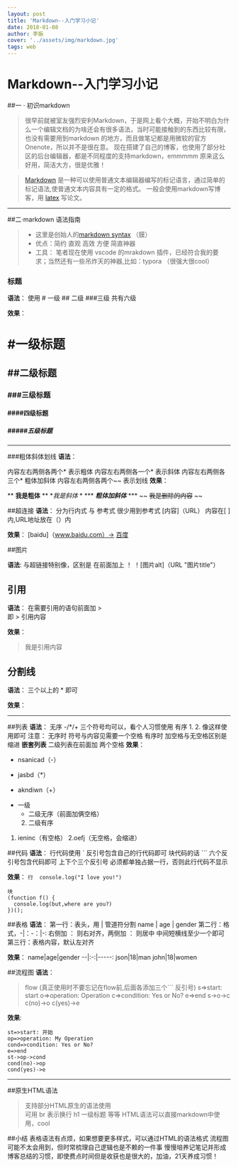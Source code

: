 ```yaml
---
layout: post
title: 'Markdown--入门学习小记'
date: 2018-01-08
author: 李振
cover: '../assets/img/markdown.jpg'
tags: web
---
```


# Markdown--入门学习小记

##一 · 初识markdown

>很早前就被室友强烈安利Markdown，于是网上看个大概，开始不明白为什么一个编辑文档的为啥还会有很多语法，当时可能接触到的东西比较有限，也没有需要用到markdown 的地方，而且做笔记都是用微软的官方Onenote，所以并不是很在意。
现在搭建了自己的博客，也使用了部分社区的后台编辑器，都是不同程度的支持markdown，emmmmm 原来这么好用，简洁大方，很是优雅！

>[Markdown](https://zh.wikipedia.org/wiki/Markdown) 是一种可以使用普通文本编辑器编写的标记语言，通过简单的标记语法,使普通文本内容具有一定的格式。
一般会使用markdown写博客，用 [latex](https://www.latex-project.org/) 写论文。
***
##二·markdown 语法指南

>* 这里是创始人的[markdown syntax](https://daringfireball.net/projects/markdown/syntax) （膜）
>* 优点：简约 直观 高效 方便 简直神器
>* 工具： 笔者现在使用 vscode 的mrakdown 插件，已经符合我的要求；当然还有一些吊炸天的神器,比如：typora （很强大很cool）

### 标题
**语法**：
使用 # 一级  ## 二级 ###三级  共有六级

**效果**：
# #一级标题
## ##二级标题
### ###三级标题
#### ####四级标题
##### #####五级标题
***
###粗体斜体划线
**语法**：

内容左右两侧各两个* 表示粗体
内容左右两侧各一个* 表示斜体
内容左右两侧各三个* 粗体加斜体
内容左右两侧各两个~~ 表示划线
**效果**：

** **我是粗体** **
 **我是斜体* *
*** ***粗体加斜体*** ***
~~ ~~我是删除的内容~~ ~~

##超连接
**语法**：
分为行内式 与 参考式 很少用到参考式
[内容]（URL）
内容在[ ]内,URL地址放在（）内

**效果**：
[baidu]（www.baidu.com）-> [百度](www.baidu.com)

##图片

**语法**:
与超链接特别像，区别是 在前面加上 ！
！[图片alt]（URL "图片title"）

## 引用
**语法**： 
在需要引用的语句前面加 >  
即   > 引用内容

**效果**：
> 我是引用内容

## 分割线
**语法**：
三个以上的 * 即可

**效果**：
***  

##列表
**语法**：
无序 -/*/+ 三个符号均可以，看个人习惯使用 
有序 1. 2. 像这样使用即可
注意： 无序时 符号与内容见需要一个空格 
有序时 加空格与无空格区别是 缩进
**嵌套列表** 二级列表在前面加 两个空格 
**效果**：
- nsanicad（-）
* jasbd（*）
+ akndiwn（+）
* 一级
  * 二级无序（前面加俩空格）
  2. 二级有序
1. ieninc（有空格）
2.oefj（无空格，会缩进）

##代码
**语法**：
行代码使用 `  反引号包含自己的行代码即可
块代码的话 ```  六个反引号包含代码即可 上下个三个反引号 必须都单独占据一行，否则此行代码不显示

**效果**：
`行  console.log("I love you!") ` 

``` 
块
(function f() {
  console.log(but,where are you?)
})();
```
##表格
**语法**：
第一行：表头，用 | 管道符分割  name | age | gender
第二行：格式，-|：-：|-:  右侧加 ： 则右对齐，两侧加 ： 则居中   中间短横线至少一个即可
第三行：表格内容，默认左对齐

**效果**：
name|age|gender
  --|:-:|-----:
json|18|man
john|18|women

##流程图
**语法**：
>flow (真正使用时不要忘记在flow前,后面各添加三个``` 反引号) 
s=>start: start
o=>operation: Operation
c=>condition: Yes or No?
e=>end
s->o->c
c(no)->o
c(yes)->e

**效果**:
```flow 
st=>start: 开始
op=>operation: My Operation
cond=>condition: Yes or No?
e=>end
st->op->cond
cond(no)->op
cond(yes)->e
```
***
##原生HTML语法
>支持部分HTML原生的语法使用 <br/>  可用 br 表示换行
h1 一级标题 等等 HTML语法可以直接markdown中使用，cool

##小结
表格语法有点烦，如果想要更多样式，可以通过HTML的语法格式
流程图可能不太会用到，但时常梳理自己逻辑也是不赖的一件事 
慢慢培养记笔记并形成博客总结的习惯，即使费点时间但是收获也是很大的，加油，21天养成习惯！